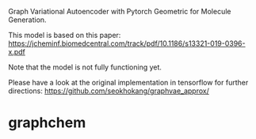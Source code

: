Graph Variational Autoencoder with Pytorch Geometric for Molecule Generation.

This model is based on this paper:
https://jcheminf.biomedcentral.com/track/pdf/10.1186/s13321-019-0396-x.pdf

Note that the model is not fully functioning yet.

Please have a look at the original implementation in tensorflow for further directions:
https://github.com/seokhokang/graphvae_approx/
# graphchem
